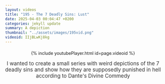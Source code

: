 ```yaml
---
layout: videos
title: "195 - The 7 Deadly Sins: Lust"
date: 2025-04-03 00:04:47 +0200
categories: jekyll update
summary: A depiction
thumbnail: "../assets/images/195vid.png"
videoid: IIjBLwKj8kg
---
```


<div style="text-align: center; margin-top: 20px;">
  {% include youtubePlayer.html id=page.videoid %}
  <p style="margin-top: 15px; font-size: 1.2em; color: #333;">
    I wanted to create a small series with weird depictions of the 7 deadly sins and show how they are supposedly punished in hell according to Dante's Divine Commedy
  </p>
</div>

